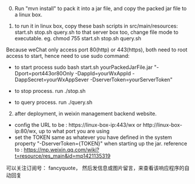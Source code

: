 
0. Run "mvn install" to pack it into a jar file, and copy the packed jar file to a linux box.

1. to run it in linux box, copy these bash scripts in src/main/resources: start.sh stop.sh query.sh to that server box too, change file mode to executable. eg. chmod 755 start.sh stop.sh query.sh 
 
 Because weChat only access port 80(http) or 443(https), both need to root access to start, hence need to use sudo command:
 
 *  to start process
  sudo bash start.sh yourPackedJarFile.jar "-Dport=port443or80Only -DappId=yourWxAppId -DappSecret=yourWxAppSever -DserverToken=yourServerToken"
    
 *  to stop process. run ./stop.sh 
 
 * to query process. run ./query.sh
 
 
 2. after deployment, in weixin management backend website. 
 *  config the URL to be : https://linux-box-ip:443/wx or http://linux-box-ip:80/wx, up to what port you are using
 *  set the TOKEN same as whatever you have defined in the system property "-DserverToken={TOKEN}" when starting up the jar.
 reference to : https://mp.weixin.qq.com/wiki?t=resource/res_main&id=mp1421135319
 
可以关注订阅号： fancyquote， 然后发信息或图片留言，来查看该响应程序的自动回复
